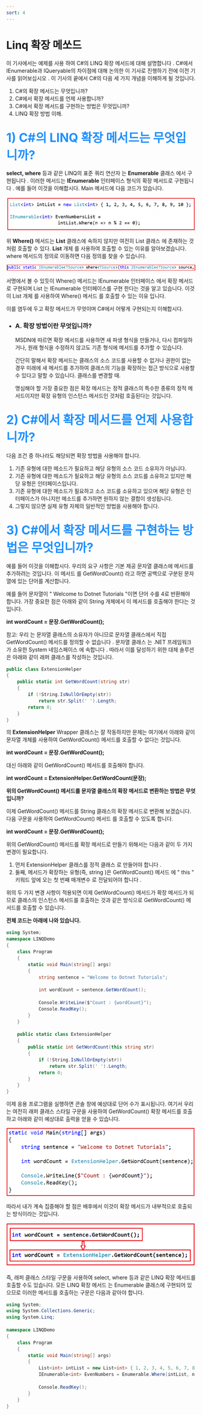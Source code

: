 ```yaml
---
sort: 4
---
```


# Linq 확장 메쏘드
이 기사에서는 예제를 사용 하여 C#의 LINQ 확장 메서드에 대해 설명합니다 . C#에서 IEnumerable과 IQueryable의 차이점에 대해 논의한 이 기사로 진행하기 전에 이전 기사를 읽어보십시오 . 이 기사의 끝에서 C#의 다음 세 가지 개념을 이해하게 될 것입니다.

1. C#의 확장 메서드는 무엇입니까?
2. C#에서 확장 메서드를 언제 사용합니까?
3. C#에서 확장 메서드를 구현하는 방법은 무엇입니까?
4. LINQ 확장 방법 이해.




## <font color='dodgerblue' size="6">1) C#의 LINQ 확장 메서드는 무엇입니까?</font>
**select, where** 등과 같은 LINQ의 표준 쿼리  연산자 는 **Enumerable** 클래스 에서 구현됩니다  . 이러한 메서드는 **IEnumerable<T>** 인터페이스 형식의 확장 메서드로 구현됩니다 . 예를 들어 이것을 이해합시다. Main 메서드에 다음 코드가 있습니다.

![04_01_main.png](image/04/04_01_main.png)  

위  **Where()**  메서드는 **List<T>**  클래스에 속하지 않지만 여전히 List<T>  클래스 에 존재하는 것처럼 호출할 수 있다. **List<T>** 개체 를 사용하여 호출할 수 있는 이유를 알아보겠습니다. where 메서드의 정의로 이동하면 다음 정의를 찾을 수 있습니다.

![04_02_where.png](image/04/04_02_where.png)  

서명에서 볼 수 있듯이  Where()  메서드는 IEnumerable<T>  인터페이스 에서 확장 메서드로 구현되며  List<T>  는 IEnumerable<T>  인터페이스를 구현 한다는 것을 알고  있습니다. 이것이 List<T> 개체 를 사용하여 Where() 메서드 를 호출할 수 있는 이유 입니다.

이를 염두에 두고 확장 메서드가 무엇이며 C#에서 어떻게 구현되는지 이해합시다.

- ### A. 확장 방법이란 무엇입니까?

    MSDN에 따르면 확장 메서드를 사용하면 새 파생 형식을 만들거나, 다시 컴파일하거나, 원래 형식을 수정하지 않고도 기존 형식에 메서드를 추가할 수 있습니다. 

    간단히 말해서 확장 메서드는 클래스의 소스 코드를 사용할 수 없거나 권한이 없는 경우 미래에 새 메서드를 추가하여 클래스의 기능을 확장하는 접근 방식으로 사용할 수 있다고 말할 수 있습니다. 클래스를 변경할 때.

    명심해야 할 가장 중요한 점은 확장 메서드는 정적 클래스의 특수한 종류의 정적 메서드이지만 확장 유형의 인스턴스 메서드인 것처럼 호출된다는 것입니다. 
















## <font color='dodgerblue' size="6">2) C#에서 확장 메서드를 언제 사용합니까?</font> 
다음 조건 중 하나라도 해당되면 확장 방법을 사용해야 합니다.

1. 기존 유형에 대한 메소드가 필요하고 해당 유형의 소스 코드 소유자가 아닙니다.
2. 기존 유형에 대한 메소드가 필요하고 해당 유형의 소스 코드를 소유하고 있지만 해당 유형은 인터페이스입니다.
3. 기존 유형에 대한 메소드가 필요하고 소스 코드를 소유하고 있으며 해당 유형은 인터페이스가 아니지만 메소드를 추가하면 원하지 않는 결합이 생성됩니다.
4. 그렇지 않으면 실제 유형 자체의 일반적인 방법을 사용해야 합니다.


## <font color='dodgerblue' size="6">3) C#에서 확장 메서드를 구현하는 방법은 무엇입니까?</font> 
예를 들어 이것을 이해합시다. 우리의 요구 사항은 기본 제공 문자열 클래스에 메서드를 추가하려는 것입니다. 이 메서드 를 GetWordCount() 라고 하면 공백으로 구분된 문자열에 있는 단어를 계산합니다.

예를 들어 문자열이 " Welcome to Dotnet Tutorials "이면 단어 수를 4로 반환해야 합니다. 가장 중요한 점은 아래와 같이 String 개체에서 이 메서드를 호출해야 한다는 것입니다.

**int wordCount = 문장.GetWordCount();**

참고: 우리 는 문자열 클래스의 소유자가 아니므로 문자열 클래스에서 직접 GetWordCount() 메서드를 정의할 수 없습니다 . 문자열 클래스 는 .NET 프레임워크가 소유한 System 네임스페이스 에 속합니다 . 따라서 이를 달성하기 위한 대체 솔루션은 아래와 같이 래퍼 클래스를 작성하는 것입니다.

```cs
public class ExtensionHelper
{
    public static int GetWordCount(string str)
    {
        if (!String.IsNullOrEmpty(str))
            return str.Split(' ').Length;
        return 0;
    }
}
```

의 **ExtensionHelper** Wrapper 클래스는 잘 작동하지만 문제는 여기에서 아래와 같이 문자열 개체를 사용하여 GetWordCount() 메서드를 호출할 수 없다는 것입니다.

**int wordCount = 문장.GetWordCount();**

대신 아래와 같이 GetWordCount()  메서드를 호출해야 합니다.

**int wordCount = ExtensionHelper.GetWordCount(문장);**

**위의 GetWordCount() 메서드를 문자열 클래스의 확장 메서드로 변환하는 방법은 무엇입니까?**

이제 GetWordCount() 메서드를 String 클래스의 확장 메서드로 변환해 보겠습니다. 다음 구문을 사용하여 GetWordCount() 메서드 를 호출할 수 있도록 합니다.

**int wordCount = 문장.GetWordCount();**

위의 GetWordCount() 메서드를 확장 메서드로 만들기 위해서는 다음과 같이 두 가지 변경이 필요합니다.

1. 먼저 ExtensionHelper 클래스를 정적 ​​클래스 로 만들어야 합니다 .
2. 둘째, 메서드가 확장하는 유형(즉, string )은 GetWordCount() 메서드 에 " this " 키워드 앞에 오는 첫 번째 매개변수 로 전달되어야 합니다 .

위의 두 가지 변경 사항이 적용되면 이제 GetWordCount() 메서드가 확장 메서드가 되므로 클래스의 인스턴스 메서드를 호출하는 것과 같은 방식으로 GetWordCount()  메서드를 호출할 수 있습니다.

**전체 코드는 아래에 나와 있습니다.**

```cs
using System;
namespace LINQDemo
{
    class Program
    {
        static void Main(string[] args)
        {
            string sentence = "Welcome to Dotnet Tutorials";
            
            int wordCount = sentence.GetWordCount();

            Console.WriteLine($"Count : {wordCount}");
            Console.ReadKey();
        }
    }

    public static class ExtensionHelper
    {
        public static int GetWordCount(this string str)
        {
            if (!String.IsNullOrEmpty(str))
                return str.Split(' ').Length;
            return 0;
        }
    }
}
```

이제 응용 프로그램을 실행하면 콘솔 창에 예상대로 단어 수가 표시됩니다. 여기서 우리는 여전히  래퍼 클래스 스타일 구문을 사용하여 GetWordCount() 확장 메서드를 호출하고 아래와 같이 예상대로 출력을 얻을 수 있습니다.


![04_03_NewMain.png](image/04/04_03_NewMain.png)  

따라서 내가 계속 집중해야 할 점은 배후에서 이것이 확장 메서드가 내부적으로 호출되는 방식이라는 것입니다.

![04_04_NewMain2.png](image/04/04_04_NewMain2.png)  

즉, 래퍼 클래스 스타일 구문을 사용하여 select, where 등과 같은 LINQ 확장 메서드를 호출할 수도 있습니다. 모든 LINQ 확장 메서드 는 Enumerable 클래스에 구현되어 있으므로 이러한 메서드를 호출하는 구문은 다음과 같아야 합니다.

```cs
using System;
using System.Collections.Generic;
using System.Linq;

namespace LINQDemo
{
    class Program
    {
        static void Main(string[] args)
        {
            List<int> intList = new List<int> { 1, 2, 3, 4, 5, 6, 7, 8, 9, 10 };
            IEnumerable<int> EvenNumbers = Enumerable.Where(intList, n => n % 2 == 0);
            
            Console.ReadKey();
        }
    }
}
```


